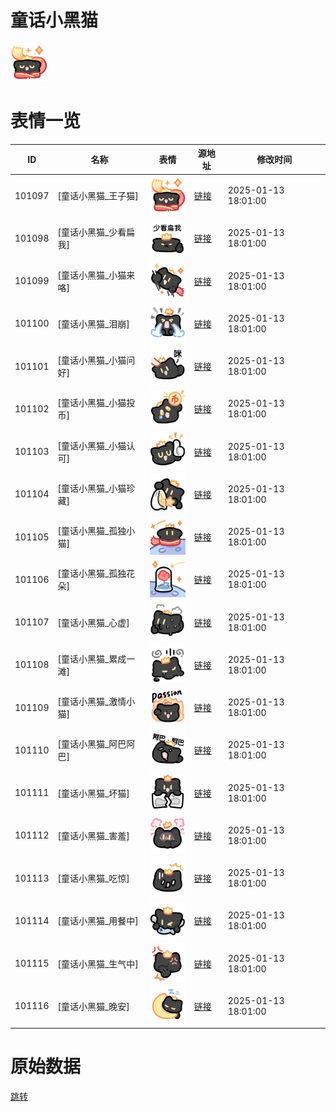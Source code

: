 # 童话小黑猫

<img src="./cover.png" height="60" alt="cover" />

# 表情一览

|ID|名称|表情|源地址|修改时间|
|----|----|----|----|----|
|101097|[童话小黑猫_王子猫]|<img src="./pic/101097_%5B童话小黑猫_王子猫%5D.png" height="60" alt="王子猫"/>|[链接](https://i0.hdslb.com/bfs/garb/dff3b30f8c4ca5f70a08b05dc82155837937a9cf.png)|2025-01-13 18:01:00|
|101098|[童话小黑猫_少看扁我]|<img src="./pic/101098_%5B童话小黑猫_少看扁我%5D.png" height="60" alt="少看扁我"/>|[链接](https://i0.hdslb.com/bfs/garb/87d5795debe9e996736d6cbbb11548bae2f10167.png)|2025-01-13 18:01:00|
|101099|[童话小黑猫_小猫来咯]|<img src="./pic/101099_%5B童话小黑猫_小猫来咯%5D.png" height="60" alt="小猫来咯"/>|[链接](https://i0.hdslb.com/bfs/garb/a34a7c346047111ad7e189481ecf9eb80372f06b.png)|2025-01-13 18:01:00|
|101100|[童话小黑猫_泪崩]|<img src="./pic/101100_%5B童话小黑猫_泪崩%5D.png" height="60" alt="泪崩"/>|[链接](https://i0.hdslb.com/bfs/garb/47aaba76ae547f15fb482e81cf774828192615b0.png)|2025-01-13 18:01:00|
|101101|[童话小黑猫_小猫问好]|<img src="./pic/101101_%5B童话小黑猫_小猫问好%5D.png" height="60" alt="小猫问好"/>|[链接](https://i0.hdslb.com/bfs/garb/1a369edeaa1a38246968a98656df54f310d80199.png)|2025-01-13 18:01:00|
|101102|[童话小黑猫_小猫投币]|<img src="./pic/101102_%5B童话小黑猫_小猫投币%5D.png" height="60" alt="小猫投币"/>|[链接](https://i0.hdslb.com/bfs/garb/fcb85d49ecc9ba31bda19084e4421c67678eeb66.png)|2025-01-13 18:01:00|
|101103|[童话小黑猫_小猫认可]|<img src="./pic/101103_%5B童话小黑猫_小猫认可%5D.png" height="60" alt="小猫认可"/>|[链接](https://i0.hdslb.com/bfs/garb/b660ba869146953152bb7d836845fd20779222b2.png)|2025-01-13 18:01:00|
|101104|[童话小黑猫_小猫珍藏]|<img src="./pic/101104_%5B童话小黑猫_小猫珍藏%5D.png" height="60" alt="小猫珍藏"/>|[链接](https://i0.hdslb.com/bfs/garb/039469a0bf1a4ffff40dddc45e9889654d1a9392.png)|2025-01-13 18:01:00|
|101105|[童话小黑猫_孤独小猫]|<img src="./pic/101105_%5B童话小黑猫_孤独小猫%5D.png" height="60" alt="孤独小猫"/>|[链接](https://i0.hdslb.com/bfs/garb/2e85c72ab28519992a492073faa6b8c16edd00e5.png)|2025-01-13 18:01:00|
|101106|[童话小黑猫_孤独花朵]|<img src="./pic/101106_%5B童话小黑猫_孤独花朵%5D.png" height="60" alt="孤独花朵"/>|[链接](https://i0.hdslb.com/bfs/garb/5a519d440648f1f9f04d179f93e8f77bf7723788.png)|2025-01-13 18:01:00|
|101107|[童话小黑猫_心虚]|<img src="./pic/101107_%5B童话小黑猫_心虚%5D.png" height="60" alt="心虚"/>|[链接](https://i0.hdslb.com/bfs/garb/9f1ec16121c166328b75588691881a4bc8f79c9d.png)|2025-01-13 18:01:00|
|101108|[童话小黑猫_累成一滩]|<img src="./pic/101108_%5B童话小黑猫_累成一滩%5D.png" height="60" alt="累成一滩"/>|[链接](https://i0.hdslb.com/bfs/garb/80efcb8d3fdbb5d8ffbdfc33adcd3316e7b89612.png)|2025-01-13 18:01:00|
|101109|[童话小黑猫_激情小猫]|<img src="./pic/101109_%5B童话小黑猫_激情小猫%5D.png" height="60" alt="激情小猫"/>|[链接](https://i0.hdslb.com/bfs/garb/f2754426dfdc52613f377320ca89d3ebc73342da.png)|2025-01-13 18:01:00|
|101110|[童话小黑猫_阿巴阿巴]|<img src="./pic/101110_%5B童话小黑猫_阿巴阿巴%5D.png" height="60" alt="阿巴阿巴"/>|[链接](https://i0.hdslb.com/bfs/garb/5e8c5bf0078855cdb3a8bc5e979e28c122def68b.png)|2025-01-13 18:01:00|
|101111|[童话小黑猫_坏猫]|<img src="./pic/101111_%5B童话小黑猫_坏猫%5D.png" height="60" alt="坏猫"/>|[链接](https://i0.hdslb.com/bfs/garb/752bc9b377a806fb3aff6e3b15a8fd793c535772.png)|2025-01-13 18:01:00|
|101112|[童话小黑猫_害羞]|<img src="./pic/101112_%5B童话小黑猫_害羞%5D.png" height="60" alt="害羞"/>|[链接](https://i0.hdslb.com/bfs/garb/407a805bade1b22f6bb2a8296de32e1a4c6e9351.png)|2025-01-13 18:01:00|
|101113|[童话小黑猫_吃惊]|<img src="./pic/101113_%5B童话小黑猫_吃惊%5D.png" height="60" alt="吃惊"/>|[链接](https://i0.hdslb.com/bfs/garb/cf2e8101c0a04a281578f755ae21fc89d79b2f14.png)|2025-01-13 18:01:00|
|101114|[童话小黑猫_用餐中]|<img src="./pic/101114_%5B童话小黑猫_用餐中%5D.png" height="60" alt="用餐中"/>|[链接](https://i0.hdslb.com/bfs/garb/7017e937a8bdfe9a40f383642bc9eb62e2a93adb.png)|2025-01-13 18:01:00|
|101115|[童话小黑猫_生气中]|<img src="./pic/101115_%5B童话小黑猫_生气中%5D.png" height="60" alt="生气中"/>|[链接](https://i0.hdslb.com/bfs/garb/56cc1f706e6c6da5411eaaf28137da8af233a6e6.png)|2025-01-13 18:01:00|
|101116|[童话小黑猫_晚安]|<img src="./pic/101116_%5B童话小黑猫_晚安%5D.png" height="60" alt="晚安"/>|[链接](https://i0.hdslb.com/bfs/garb/bdcee1aad184d268d201f10c5ceeccd96303b508.png)|2025-01-13 18:01:00|

# 原始数据

[跳转](./raw.json)

